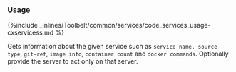 

### Usage



{%include _inlines/Toolbelt/common/services/code_services_usage-cxservicess.md %}




Gets information about the given service such as `service name, source type`, `git-ref`, `image info`, `container count`  and `docker commands`.
Optionally provide the server to act only on that server.

